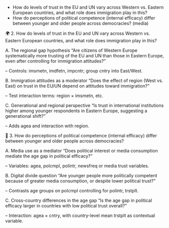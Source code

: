 - How do levels of trust in the EU and UN vary across Western vs. Eastern European countries, and what role does immigration play in this?
- How do perceptions of political competence (internal efficacy) differ between younger and older people across democracies? (media)

🌍 2. How do levels of trust in the EU and UN vary across Western vs. Eastern European countries, and what role does immigration play in this?

  A. The regional gap hypothesis
  “Are citizens of Western Europe systematically more trusting of the EU and UN than those in Eastern Europe, even after controlling for immigration attitudes?”
  
  – Controls: imsmetn, imdfetn, impcntr; group cntry into East/West.
  
  B. Immigration attitudes as a moderator
  “Does the effect of region (West vs. East) on trust in the EU/UN depend on attitudes toward immigration?”
  
  – Test interaction terms: region × imsmetn, etc.
  
  C. Generational and regional perspective
  “Is trust in international institutions higher among younger respondents in Eastern Europe, suggesting a generational shift?”

  – Adds agea and interaction with region.

🧠 3. How do perceptions of political competence (internal efficacy) differ between younger and older people across democracies?

  A. Media use as a mediator
  “Does political interest or media consumption mediate the age gap in political efficacy?”
  
  – Variables: agea, polcmpl, polintr, newsfreq or media trust variables.
  
  B. Digital divide question
  “Are younger people more politically competent because of greater media consumption, or despite lower political trust?”
  
  – Contrasts age groups on polcmpl controlling for polintr, trstplt.

  C. Cross-country differences in the age gap
  “Is the age gap in political efficacy larger in countries with low political trust overall?”
  
  – Interaction: agea × cntry, with country-level mean trstplt as contextual variable.
